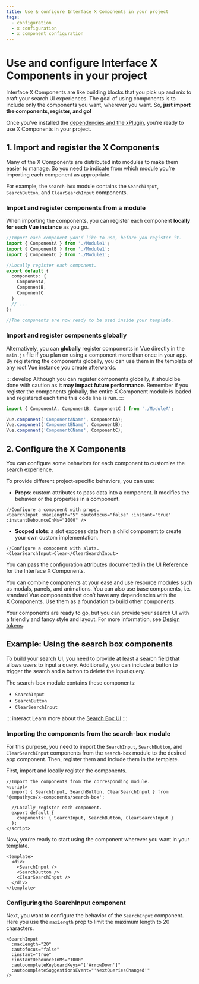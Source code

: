 ```yaml
---
title: Use & configure Interface X Components in your project
tags:
  - configuration
  - x configuration
  - x component configuration
---
```


# Use and configure Interface X Components in your project

Interface&nbsp;X&nbsp;Components are like building blocks that you pick up and mix to craft your
search UI experiences. The goal of using components is to include only the components you want,
wherever you want. So, **just import the components, register, and go!**

Once you’ve installed the
[dependencies and the xPlugin](web-x-components-integration-guide.md#_1-install-the-dependencies),
you’re ready to use X&nbsp;Components in your project.

## 1. Import and register the X Components

Many of the X&nbsp;Components are distributed into modules to make them easier to manage. So you
need to indicate from which module you’re importing each component as appropriate.

For example, the `search-box` module contains the `SearchInput`, `SearchButton`, and
`ClearSearchInput` components.

### Import and register components from a module

When importing the components, you can register each component **locally for each Vue instance** as
you go.

```typescript
//Import each component you'd like to use, before you register it.
import { ComponentA } from './Module1';
import { ComponentB } from './Module1';
import { ComponentC } from './Module1';

//Locally register each component.
export default {
  components: {
    ComponentA,
    ComponentB,
    ComponentC
  }
  // ...
};

//The components are now ready to be used inside your template.
```

### Import and register components globally

Alternatively, you can **globally** register components in Vue directly in the `main.js` file if you
plan on using a component more than once in your app. By registering the components globally, you
can use them in the template of any root Vue instance you create afterwards.

::: develop Although you can register components globally, it should be done with caution as **it
may impact future performance**. Remember if you register the components globally, the entire
X&nbsp;Component module is loaded and registered each time this code line is run. :::

```typescript
import { ComponentA, ComponentB, ComponentC } from './ModuleA';

Vue.component('ComponentAName', ComponentA);
Vue.component('ComponentBName', ComponentB);
Vue.component('ComponentCName', ComponentC);
```

## 2. Configure the X Components

You can configure some behaviors for each component to customize the search experience.

To provide different project-specific behaviors, you can use:

- **Props**: custom attributes to pass data into a component. It modifies the behavior or the
  properties in a component.

```vue
//Configure a component with props.
<SearchInput :maxLength="5" :autofocus="false" :instant="true" :instantDebounceInMs="1000" />
```

- **Scoped slots**: a slot exposes data from a child component to create your own custom
  implementation.

```vue
//Configure a component with slots.
<ClearSearchInput>Clear</ClearSearchInput>
```

You can pass the configuration attributes documented in the
[UI Reference](/develop-empathy-platform/ui-reference/) for the Interface&nbsp;X&nbsp;Components.

You can combine components at your ease and use resource modules such as modals, panels, and
animations. You can also use base components, i.e. standard Vue components that don’t have any
dependencies with the X&nbsp;Components. Use them as a foundation to build other components.

Your components are ready to go, but you can provide your search UI with a friendly and fancy style
and layout. For more information, see
[Design tokens](https://github.com/empathyco/x/blob/main/packages/x-components/contributing/design-system.md).

<!--If you want to support multiple languages, you can use the [x-translation](https://github.com/empathyco/x/tree/main/packages/x-translations) library to manage localization options.-->

## Example: Using the search box components

To build your search UI, you need to provide at least a search field that allows users to input a
query. Additionally, you can include a button to trigger the search and a button to delete the input
query.

The search-box module contains these components:

- `SearchInput`
- `SearchButton`
- `ClearSearchInput`

::: interact Learn more about the
[Search Box UI](/explore-empathy-platform/experience-search-&-discovery/search-box.md) :::

### Importing the components from the search-box module

For this purpose, you need to import the `SearchInput`, `SearchButton`, and `ClearSearchInput`
components from the `search-box` module to the desired app component. Then, register them and
include them in the template.

First, import and locally register the components.

```vue
//Import the components from the corresponding module.
<script>
  import { SearchInput, SearchButton, ClearSearchInput } from '@empathyco/x-components/search-box';

  //Locally register each component.
  export default {
    components: { SearchInput, SearchButton, ClearSearchInput }
  };
</script>
```

Now, you’re ready to start using the component wherever you want in your template.

```vue
<template>
  <div>
    <SearchInput />
    <SearchButton />
    <ClearSearchInput />
  </div>
</template>
```

### Configuring the SearchInput component

Next, you want to configure the behavior of the `SearchInput` component. Here you use the
`maxLength` prop to limit the maximum length to 20 characters.

```vue
<SearchInput
  :maxLength="20"
  :autofocus="false"
  :instant="true"
  :instantDebounceInMs="1000"
  :autocompleteKeyboardKeys="['ArrowDown']"
  :autocompleteSuggestionsEvent="'NextQueriesChanged'"
/>
```
